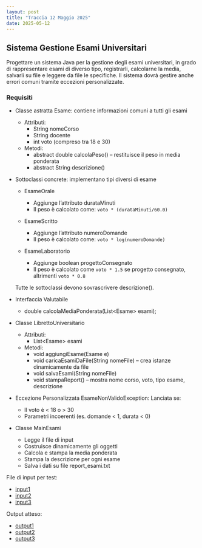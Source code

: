 ```yaml
---
layout: post
title: "Traccia 12 Maggio 2025"
date: 2025-05-12
---
```


## Sistema Gestione Esami Universitari

Progettare un sistema Java per la gestione degli esami universitari, in grado di rappresentare esami di diverso tipo, registrarli, calcolarne la media, salvarli su file e leggere da file le specifiche. Il sistema dovrà gestire anche errori comuni tramite eccezioni personalizzate.

### Requisiti

- Classe astratta Esame: contiene informazioni comuni a tutti gli esami

  - Attributi:
    - String nomeCorso
    - String docente
    - int voto (compreso tra 18 e 30)
  - Metodi:
    - abstract double calcolaPeso() – restituisce il peso in media ponderata
    - abstract String descrizione()

- Sottoclassi concrete: implementano tipi diversi di esame

  - EsameOrale
    - Aggiunge l’attributo durataMinuti
    - Il peso è calcolato come: `voto * (durataMinuti/60.0)`

  - EsameScritto
    - Aggiunge l’attributo numeroDomande
    - Il peso è calcolato come: `voto * log(numeroDomande)`

  - EsameLaboratorio
    - Aggiunge boolean progettoConsegnato
    - Il peso è calcolato come `voto * 1.5` se progetto consegnato, altrimenti `voto * 0.8`

  Tutte le sottoclassi devono sovrascrivere descrizione().

- Interfaccia Valutabile
  - double calcolaMediaPonderata(List\<Esame\> esami);

- Classe LibrettoUniversitario

  - Attributi:
    - List\<Esame\> esami
  - Metodi:
    - void aggiungiEsame(Esame e)
    - void caricaEsamiDaFile(String nomeFile) – crea istanze dinamicamente da file
    - void salvaEsami(String nomeFile)
    - void stampaReport() – mostra nome corso, voto, tipo esame, descrizione

- Eccezione Personalizzata EsameNonValidoException:
  Lanciata se:
  - Il voto è < 18 o > 30
  - Parametri incoerenti (es. domande < 1, durata < 0)

- Classe MainEsami

  - Legge il file di input
  - Costruisce dinamicamente gli oggetti
  - Calcola e stampa la media ponderata
  - Stampa la descrizione per ogni esame
  - Salva i dati su file report_esami.txt

File di input per test:

- [input1](./input_esami_1.txt)
- [input2](./input_esami_2.txt)
- [input3](./input_esami_3.txt)

Output atteso:

- [output1](./output_esami_1.txt)
- [output2](./output_esami_2.txt)
- [output3](./output_esami_3.txt)
